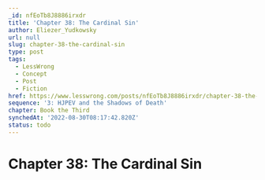 ```yaml
---
_id: nfEoTb8J8886irxdr
title: 'Chapter 38: The Cardinal Sin'
author: Eliezer_Yudkowsky
url: null
slug: chapter-38-the-cardinal-sin
type: post
tags:
  - LessWrong
  - Concept
  - Post
  - Fiction
href: https://www.lesswrong.com/posts/nfEoTb8J8886irxdr/chapter-38-the-cardinal-sin
sequence: '3: HJPEV and the Shadows of Death'
chapter: Book the Third
synchedAt: '2022-08-30T08:17:42.820Z'
status: todo
---
```


# Chapter 38: The Cardinal Sin
